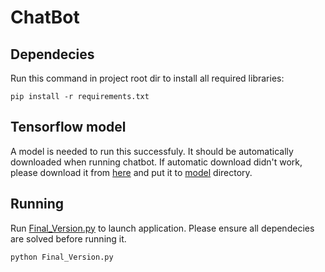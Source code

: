 # ChatBot
## Dependecies
Run this command in project root dir to install all required libraries:
```
pip install -r requirements.txt
```

## Tensorflow model
A model is needed to run this successfuly. It should be automatically downloaded when running chatbot.
If automatic download didn't work, please download it from [here](https://drive.google.com/open?id=1N7sMZAa01dt__ia68EF_iFnP87NaydA-) and put it to [model](model) directory.

## Running
Run [Final_Version.py](Final_Version.py) to launch application. Please ensure all dependecies are solved before running it.
```
python Final_Version.py
```
